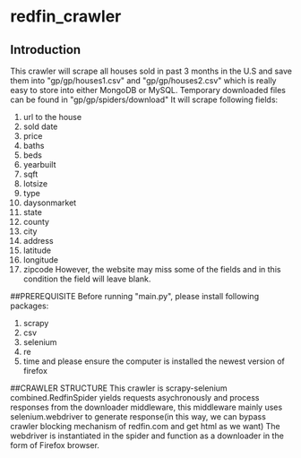 # redfin_crawler

## Introduction
This crawler will scrape all houses sold in past 3 months in the U.S and save them into "gp/gp/houses1.csv" and "gp/gp/houses2.csv" which is really easy to store into either MongoDB or MySQL. Temporary downloaded files can be found in "gp/gp/spiders/download"
It will scrape following fields: 
1. url to the house
2. sold date
3. price
4. baths
5. beds
6. yearbuilt
7. sqft
8. lotsize
9. type
10. daysonmarket
11. state 
12. county
13. city
14. address
15. latitude
16. longitude
17. zipcode
However, the website may miss some of the fields and in this condition the field will leave blank.

##PREREQUISITE
Before running "main.py", please install following packages:
1. scrapy
2. csv
3. selenium
4. re
5. time
and please ensure the computer is installed the newest version of firefox

##CRAWLER STRUCTURE
This crawler is scrapy-selenium combined.RedfinSpider yields requests asychronously and process responses from the downloader middleware, this middleware mainly uses selenium.webdriver to generate response(in this way, we can bypass crawler blocking mechanism of redfin.com and get html as we want) The webdriver is instantiated in the spider and function as a downloader in the form of Firefox browser.

